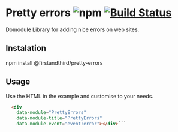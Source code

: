 # Pretty errors ![npm](https://img.shields.io/npm/v/@firstandthird/pretty-errors.svg) [![Build Status](https://travis-ci.org/firstandthird/pretty-errors.svg?branch=master)](https://travis-ci.org/firstandthird/jsonp)

Domodule Library for adding nice errors on web sites.

## Instalation

npm install @firstandthird/pretty-errors

## Usage

Use the HTML in the example and customise to your needs.

```html
  <div
    data-module="PrettyErrors"
    data-module-title="PrettyErrors"
    data-module-event="event:error"></div>```
